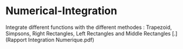 # Numerical-Integration
Integrate different functions with the different methodes : Trapezoid, Simpsons, Right Rectangles, Left Rectangles and Middle Rectangles
[.](Rapport Integration Numerique.pdf)
